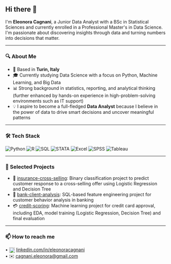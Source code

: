## Hi there 👋

I'm **Eleonora Cagnani**, a Junior Data Analyst with a BSc in Statistical Sciences and currently enrolled in a Professional Master's in Data Science.  
I'm passionate about discovering insights through data and turning numbers into decisions that matter.

---

### 🔍 About Me

- 📍 Based in **Turin, Italy**
- 🎓 Currently studying Data Science with a focus on Python, Machine Learning, and Big Data
- 📊 Strong background in statistics, reporting, and analytical thinking
  (further enhanced by hands-on experience in high-problem-solving environments such as IT support)
- 💡 I aspire to become a full-fledged **Data Analyst** because I believe in the power of data to drive smart decisions and uncover meaningful patterns 

---

### 🛠 Tech Stack

![Python](https://img.shields.io/badge/PYTHON-3776AB?style=for-the-badge&logo=python&logoColor=white)
![R](https://img.shields.io/badge/R-276DC3?style=for-the-badge&logo=r&logoColor=white)
![SQL](https://img.shields.io/badge/SQL-4479A1?style=for-the-badge&logo=postgresql&logoColor=white)
![STATA](https://img.shields.io/badge/STATA-005CA0?style=for-the-badge&logoColor=white)
![Excel](https://img.shields.io/badge/EXCEL-217346?style=for-the-badge&logo=microsoft-excel&logoColor=white)
![SPSS](https://img.shields.io/badge/SPSS-FF0000?style=for-the-badge&logoColor=white)
![Tableau](https://img.shields.io/badge/TABLEAU-E97627?style=for-the-badge&logo=tableau&logoColor=white)

---

### 📂 Selected Projects

- 🧠 [insurance-cross-selling](https://github.com/eleonoracagnani/insurance-cross-selling): Binary classification project to predict customer response to a cross-selling offer using Logistic Regression and Decision Tree  
- 🏦 [bank-client-analysis](https://github.com/eleonoracagnani/bank-client-analysis): SQL-based feature engineering project for customer behavior analysis in banking
- 💳 [credit-scoring](https://github.com/eleonoracagnani/credit_scoring_project): Machine learning project for credit card approval, including EDA, model training (Logistic Regression, Decision Tree) and final evaluation  

---

### 📫 How to reach me

• <img src="https://cdn.jsdelivr.net/gh/devicons/devicon/icons/linkedin/linkedin-original.svg" alt="LinkedIn" width="18" style="vertical-align:middle;"/> [linkedin.com/in/eleonoracagnani](https://www.linkedin.com/in/eleonora-cagnani-5724b0275)  
• ✉️ [cagnani.eleonora@gmail.com](mailto:cagnani.eleonora@gmail.com)  

